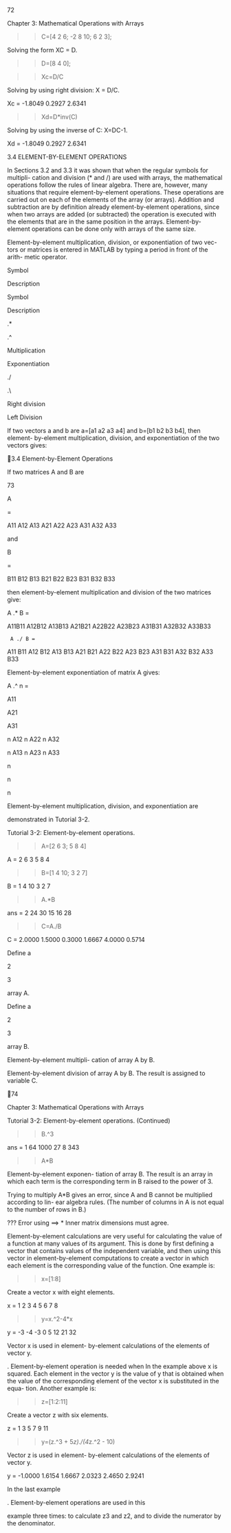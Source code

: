 72

Chapter 3: Mathematical Operations with Arrays

>> C=[4 2 6; -2 8 10; 6 2 3];

Solving the form XC = D.

>> D=[8 4 0];

>> Xc=D/C

Solving by using right division: X = D/C.

Xc =
   -1.8049    0.2927    2.6341

>> Xd=D*inv(C)

Solving by using the inverse of C: X=DC-1.

Xd =
   -1.8049    0.2927    2.6341

3.4 ELEMENT-BY-ELEMENT OPERATIONS

In Sections 3.2 and 3.3 it was shown that when the regular symbols for multipli-
cation and division (* and /) are used with arrays, the mathematical operations
follow  the  rules  of  linear  algebra.  There  are,  however,  many  situations  that
require  element-by-element  operations.  These  operations  are  carried  out  on
each of the elements of the array (or arrays). Addition and subtraction are by
definition  already  element-by-element  operations,  since  when  two  arrays  are
added (or subtracted) the operation is executed with the elements that are in the
same  position  in  the  arrays.  Element-by-element  operations  can  be  done  only
with arrays of the same size.

Element-by-element multiplication, division, or exponentiation of two vec-
tors or matrices is entered in MATLAB by typing a period in front of the arith-
metic operator.

Symbol

Description

Symbol

Description

.*

.^

Multiplication

Exponentiation

./

.\

Right division

Left Division

If two vectors a and b are a=[a1 a2 a3 a4] and b=[b1 b2 b3 b4], then element-
by-element multiplication, division, and exponentiation of the two vectors gives:

3.4 Element-by-Element Operations

If two matrices A and B are

73

A

=

A11 A12 A13
A21 A22 A23
A31 A32 A33

  and

B

=

B11 B12 B13
B21 B22 B23
B31 B32 B33

then element-by-element multiplication and division of the two matrices give:

A .* B =

A11B11 A12B12 A13B13
A21B21 A22B22 A23B23
A31B31 A32B32 A33B33

     A ./ B =

A11 B11 A12 B12 A13 B13
A21 B21 A22 B22 A23 B23
A31 B31 A32 B32 A33 B33

Element-by-element exponentiation of matrix A gives:

A .^ n =

A11

A21

A31

n A12
n A22
n A32

n A13
n A23
n A33

n

n

n

Element-by-element  multiplication,  division,  and  exponentiation  are

demonstrated in Tutorial 3-2.

Tutorial 3-2: Element-by-element operations.

>> A=[2 6 3; 5 8 4]

A =
     2     6     3
     5     8     4

>> B=[1 4 10; 3 2 7]

B =
     1     4    10
     3     2     7

>> A.*B

ans =
     2    24    30
    15    16    28

>> C=A./B

C =
    2.0000    1.5000    0.3000
    1.6667    4.0000    0.5714

Define a

2

3

 array A.

Define a

2

3

 array B.

Element-by-element multipli-
cation of array A by B.

Element-by-element division
of array A by B. The result is
assigned to variable C.

74

Chapter 3: Mathematical Operations with Arrays

Tutorial 3-2: Element-by-element operations. (Continued)

>> B.^3

ans =
     1     64   1000
    27      8    343

>> A*B

Element-by-element exponen-
tiation of array B. The result
is an array in which each term
is the corresponding term in B
raised to the power of 3.

Trying to multiply A*B gives
an error, since A and B cannot
be multiplied according to lin-
ear algebra rules. (The number
of columns in A is not equal to
the number of rows in B.)

??? Error using ==> *
Inner matrix dimensions must agree.

Element-by-element calculations are very useful for calculating the value of
a function at many values of its argument. This is done by first defining a vector
that contains values of the independent variable, and then using this vector in
element-by-element computations to create a vector in which each element is the
corresponding value of the function. One example is:

>> x=[1:8]

Create a vector x with eight elements.

x =
   1   2   3   4   5   6   7   8

>> y=x.^2-4*x

y =
  -3  -4  -3   0   5  12  21  32
>>

Vector x is used in element-
by-element calculations of
the elements of vector y.

. Element-by-element operation is needed when
In the example above
x is squared. Each element in the vector y is the value of y that is obtained when
the value of the corresponding element of the vector x is substituted in the equa-
tion. Another example is:

>> z=[1:2:11]

Create a vector z with six elements.

z =
    1    3    5    7    9   11

>> y=(z.^3 + 5*z)./(4*z.^2 - 10)

Vector z is used in element-
by-element calculations of
the elements of vector y.

 y =
   -1.0000    1.6154    1.6667    2.0323    2.4650    2.9241

In the last example

. Element-by-element operations are used in this

example three times: to calculate z3 and z2, and to divide the numerator by the
denominator.

